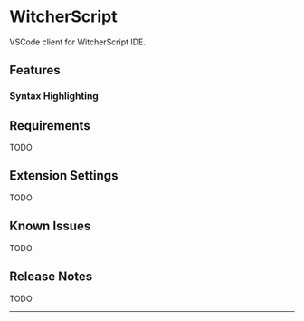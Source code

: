 # WitcherScript

VSCode client for WitcherScript IDE.


## Features

### Syntax Highlighting


## Requirements

TODO

## Extension Settings

TODO

## Known Issues

TODO


## Release Notes

TODO

---
